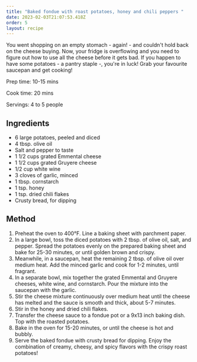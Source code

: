 ```yaml
---
title: "Baked fondue with roast potatoes, honey and chili peppers "
date: 2023-02-03T21:07:53.418Z
order: 5
layout: recipe
---
```

Y﻿ou went shopping on an empty stomach - again! - and couldn't hold back on the cheese buying. Now, your fridge is overflowing and you need to figure out how to use all the cheese before it gets bad. If you happen to have some potatoes - a pantry staple -, you're in luck! Grab your favourite saucepan and get cooking!

Prep time: 10-15 mins

Cook time: 20 mins

Servings: 4 to 5 people 

## I﻿ngredients

* 6 large potatoes, peeled and diced
* 4 tbsp. olive oil
* Salt and pepper to taste
* 1 1/2 cups grated Emmental cheese
* 1 1/2 cups grated Gruyere cheese
* 1/2 cup white wine
* 3 cloves of garlic, minced
* 1 tbsp. cornstarch
* 1 tsp. honey
* 1 tsp. dried chili flakes
* Crusty bread, for dipping

## M﻿ethod

1. Preheat the oven to 400°F. Line a baking sheet with parchment paper.
2. In a large bowl, toss the diced potatoes with 2 tbsp. of olive oil, salt, and pepper. Spread the potatoes evenly on the prepared baking sheet and bake for 25-30 minutes, or until golden brown and crispy.
3. Meanwhile, in a saucepan, heat the remaining 2 tbsp. of olive oil over medium heat. Add the minced garlic and cook for 1-2 minutes, until fragrant.
4. In a separate bowl, mix together the grated Emmental and Gruyere cheeses, white wine, and cornstarch. Pour the mixture into the saucepan with the garlic.
5. Stir the cheese mixture continuously over medium heat until the cheese has melted and the sauce is smooth and thick, about 5-7 minutes.
6. Stir in the honey and dried chili flakes.
7. Transfer the cheese sauce to a fondue pot or a 9x13 inch baking dish. Top with the roasted potatoes.
8. Bake in the oven for 15-20 minutes, or until the cheese is hot and bubbly.
9. Serve the baked fondue with crusty bread for dipping. Enjoy the combination of creamy, cheesy, and spicy flavors with the crispy roast potatoes!